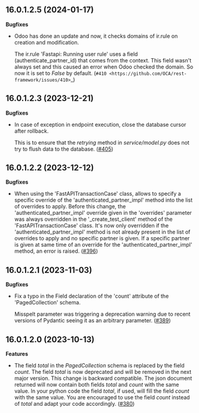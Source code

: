 ## 16.0.1.2.5 (2024-01-17)

**Bugfixes**

- Odoo has done an update and now, it checks domains of ir.rule on creation and modification.

  The ir.rule 'Fastapi: Running user rule' uses a field (authenticate_partner_id) that comes from the context.
  This field wasn't always set and this caused an error when Odoo checked the domain.
  So now it is set to *False* by default. (`#410 <https://github.com/OCA/rest-framework/issues/410>`_)

## 16.0.1.2.3 (2023-12-21)

**Bugfixes**

- In case of exception in endpoint execution, close the database cursor
  after rollback.

  This is to ensure that the *retrying* method in *service/model.py*
  does not try to flush data to the database.
  ([\#405](https://github.com/OCA/rest-framework/issues/405))

## 16.0.1.2.2 (2023-12-12)

**Bugfixes**

- When using the 'FastAPITransactionCase' class, allows to specify a
  specific override of the 'authenticated_partner_impl' method into the
  list of overrides to apply. Before this change, the
  'authenticated_partner_impl' override given in the 'overrides'
  parameter was always overridden in the '\_create_test_client' method
  of the 'FastAPITransactionCase' class. It's now only overridden if the
  'authenticated_partner_impl' method is not already present in the list
  of overrides to apply and no specific partner is given. If a specific
  partner is given at same time of an override for the
  'authenticated_partner_impl' method, an error is raised.
  ([\#396](https://github.com/OCA/rest-framework/issues/396))

## 16.0.1.2.1 (2023-11-03)

**Bugfixes**

- Fix a typo in the Field declaration of the 'count' attribute of the
  'PagedCollection' schema.

  Misspelt parameter was triggering a deprecation warning due to recent
  versions of Pydantic seeing it as an arbitrary parameter.
  ([\#389](https://github.com/OCA/rest-framework/issues/389))

## 16.0.1.2.0 (2023-10-13)

**Features**

- The field *total* in the *PagedCollection* schema is replaced by the
  field *count*. The field *total* is now deprecated and will be removed
  in the next major version. This change is backward compatible. The
  json document returned will now contain both fields *total* and
  *count* with the same value. In your python code the field *total*, if
  used, will fill the field *count* with the same value. You are
  encouraged to use the field *count* instead of *total* and adapt your
  code accordingly.
  ([\#380](https://github.com/OCA/rest-framework/issues/380))
